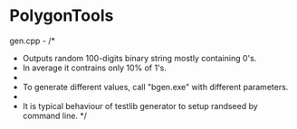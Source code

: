 # PolygonTools

gen.cpp - /*
 * Outputs random 100-digits binary string mostly containing 0's. 
 * In average it contrains only 10% of 1's.
 *
 * To generate different values, call "bgen.exe" with different parameters.
 * 
 * It is typical behaviour of testlib generator to setup randseed by command line.
 */